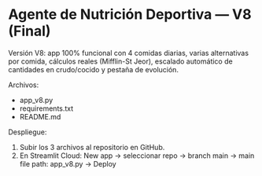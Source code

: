 # Agente de Nutrición Deportiva — V8 (Final)

Versión V8: app 100% funcional con 4 comidas diarias, varias alternativas por comida,
cálculos reales (Mifflin-St Jeor), escalado automático de cantidades en crudo/cocido y pestaña de evolución.

Archivos:
- app_v8.py
- requirements.txt
- README.md

Despliegue:
1. Subir los 3 archivos al repositorio en GitHub.
2. En Streamlit Cloud: New app -> seleccionar repo -> branch main -> main file path: app_v8.py -> Deploy
